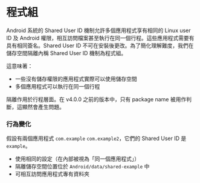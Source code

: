 # 程式組

Android 系統的 Shared User ID 機制允許多個應用程式享有相同的 Linux user ID 及 Android 權限，相互訪問檔案甚至執行在同一個行程。這些應用程式需要有具有相同簽名。Shared User ID 不可在安裝後更改。為了簡化理解難度，我們在儲存空間隔離內稱 Shared User ID 機制為程式組。

這意味著：

* 一些沒有儲存權限的應用程式實際可以使用儲存空間
* 多個應用程式可以執行在同一個行程

隔離作用於行程層面。在 v4.0.0 之前的版本中，只有 package name 被用作判斷，這顯然會產生問題。

### 行為變化

假設有兩個應用程式 `com.example` `com.example2`，它們的 Shared User ID 是 `example`。

* 使用相同的設定（在內部被視為「同一個應用程式」）
* 隔離儲存空間位置位於 `Android/data/shared-example` 中
* 可相互訪問應用程式專有資料夾
